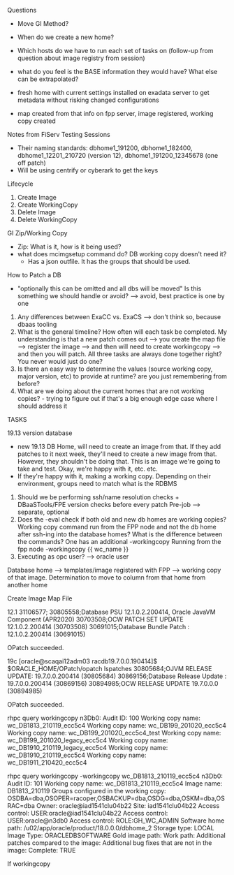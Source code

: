 
Questions
- Move GI Method? 
- When do we create a new home? 
- Which hosts do we have to run each set of tasks on (follow-up from question about image registry from session)
- what do you feel is the BASE information they would have? What else can be extrapolated? 

- fresh home with current settings installed on exadata server to get metadata without risking changed configurations
- map created from that info on fpp server, image registered, working copy created

Notes from FiServ Testing Sessions
- Their naming standards: dbhome1_191200, dbhome1_182400, dbhome1_12201_210720 (version 12), dbhome1_191200_12345678 (one off patch)
- Will be using centrify or cyberark to get the keys

 

 Lifecycle
 1. Create Image
 2. Create WorkingCopy
 3. Delete Image
 4. Delete WorkingCopy

GI Zip/Working Copy
 - Zip: What is it, how is it being used?
 - what does mcimgsetup command do? DB working copy doesn't need it?
    - Has a json outfile. It has the groups that should be used. 
 
How to Patch a DB
 - "optionally this can be omitted and all dbs will be moved" Is this something we should handle or avoid? --> avoid, best practice is one by one 

1. Any differences between ExaCC vs. ExaCS --> don't think so, because dbaas tooling
2. What is the general timeline? How often will each task be completed. My understanding is that a new patch comes out --> you create the map file --> register the image --> and then will need to create workingcopy --> and then you will patch. All three tasks are always done together right? You never would just do one? 
3. Is there an easy way to determine the values (source working copy, major version, etc) to provide at runtime? are you just remembering from before?
4. What are we doing about the current homes that are not working copies? - trying to figure out if that's a big enough edge case where I should address it 

TASKS

19.13 version database
- new 19.13 DB Home, will need to create an image from that. If they add patches to it next week, they'll need to create a new image from that. However, they shouldn't be doing that. This is an image we're going to take and test. Okay, we're happy with it, etc. etc. 
- If they're happy with it, making a working copy. Depending on their environment, groups need to match what is the RDBMS 

1. Should we be performing ssh/name resolution checks + DBaaSTools/FPE version checks before every patch
    Pre-job --> separate, optional
2. Does the -eval check if both old and new db homes are working copies? Working copy command run from the FPP node and not the db home after ssh-ing into the database homes? What is the difference between the commands? One has an additional -workingcopy
    Running from the fpp node
    -workingcopy {{ wc_name }}
4. Executing as opc user? --> oracle user

Database home --> templates/image registered with FPP --> working copy of that image. Determination to move to column from that home from another home




Create Image Map File

12.1
31106577;
30805558;Database PSU 12.1.0.2.200414, Oracle JavaVM Component (APR2020)
30703508;OCW PATCH SET UPDATE 12.1.0.2.200414 (30703508)
30691015;Database Bundle Patch : 12.1.0.2.200414 (30691015)

OPatch succeeded.

19c
[oracle@scaqai12adm03 racdb19.7.0.0.190414]$ $ORACLE_HOME/OPatch/opatch lspatches
30805684;OJVM RELEASE UPDATE: 19.7.0.0.200414 (30805684)
30869156;Database Release Update : 19.7.0.0.200414 (30869156)
30894985;OCW RELEASE UPDATE 19.7.0.0.0 (30894985)

OPatch succeeded.

rhpc query workingcopy
n3Db0: Audit ID: 100
Working copy name: wc_DB1813_210119_ecc5c4
Working copy name: wc_DB199_201020_ecc5c4
Working copy name: wc_DB199_201020_ecc5c4_test
Working copy name: wc_DB199_201020_legacy_ecc5c4
Working copy name: wc_DB1910_210119_legacy_ecc5c4
Working copy name: wc_DB1910_210119_ecc5c4
Working copy name: wc_DB1911_210420_ecc5c4

rhpc query workingcopy -workingcopy wc_DB1813_210119_ecc5c4
n3Db0: Audit ID: 101
Working copy name: wc_DB1813_210119_ecc5c4
Image name: DB1813_210119
Groups configured in the working copy: OSDBA=dba,OSOPER=racoper,OSBACKUP=dba,OSDG=dba,OSKM=dba,OSRAC=dba
Owner: oracle@iad1541clu04b22
Site: iad1541clu04b22
Access control: USER:oracle@iad1541clu04b22
Access control: USER:oracle@n3db0
Access control: ROLE:GH_WC_ADMIN
Software home path: /u02/app/oracle/product/18.0.0.0/dbhome_2
Storage type: LOCAL
Image Type: ORACLEDBSOFTWARE
Gold image path:
Work path:
Additional patches compared to the image:
Additional bug fixes that are not in the image:
Complete: TRUE

If workingcopy 





